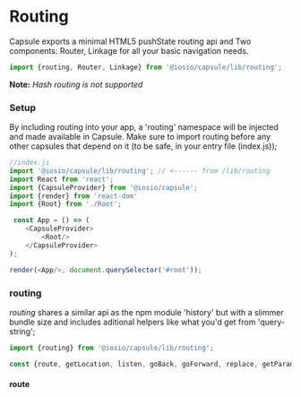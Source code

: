 # Routing
Capsule exports a minimal HTML5 pushState routing api and Two components: Router, Linkage for all your basic navigation needs.
```js
import {routing, Router, Linkage} from '@iosio/capsule/lib/routing';
```
**Note:** *Hash routing is not supported*

### Setup
By including routing into your app, a 'routing' namespace will be injected and made available in Capsule. Make sure to import routing before any other capsules that depend on it (to be safe, in your entry file (index.js));

```js
//index.js
import '@iosio/capsule/lib/routing'; // <------ from /lib/routing
import React from 'react';
import {CapsuleProvider} from '@iosio/capsule';
import {render} from 'react-dom'
import {Root} from './Root';

 const App = () => (
    <CapsuleProvider>
        <Root/>
    </CapsuleProvider>
);

render(<App/>, document.querySelector('#root'));

```

### routing
*routing* shares a similar api as the npm module 'history' but with a slimmer bundle size and includes aditional helpers like what you'd get from 'query-string';
```js
import {routing} from '@iosio/capsule/lib/routing';

const {route, getLocation, listen, goBack, goForward, replace, getParams} = routing;

```

#### route
